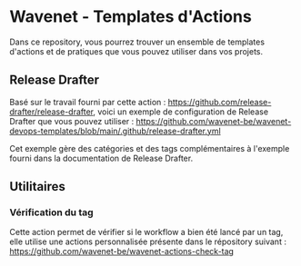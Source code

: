 # Wavenet - Templates d'Actions
Dans ce repository, vous pourrez trouver un ensemble de templates d'actions et de pratiques que vous pouvez utiliser dans vos projets.

## Release Drafter
Basé sur le travail fourni par cette action : https://github.com/release-drafter/release-drafter, voici un exemple de configuration de Release Drafter que vous pouvez utiliser : https://github.com/wavenet-be/wavenet-devops-templates/blob/main/.github/release-drafter.yml

Cet exemple gère des catégories et des tags complémentaires à l'exemple fourni dans la documentation de Release Drafter.

## Utilitaires
### Vérification du tag
Cette action permet de vérifier si le workflow a bien été lancé par un tag, elle utilise une actions personnalisée présente dans le répository suivant : https://github.com/wavenet-be/wavenet-actions-check-tag
